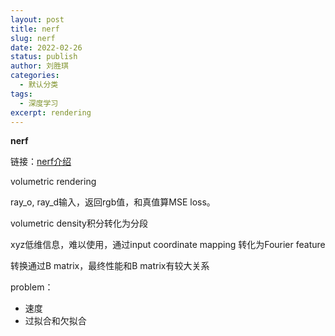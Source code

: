 ```yaml
---
layout: post
title: nerf
slug: nerf
date: 2022-02-26
status: publish
author: 刘胜琪
categories: 
  - 默认分类
tags: 
  - 深度学习
excerpt: rendering
---
```


**nerf**

链接：[nerf介绍](https://www.youtube.com/watch?v=otly9jcZ0Jg&t=5215s)

volumetric rendering

ray_o, ray_d输入，返回rgb值，和真值算MSE loss。

volumetric density积分转化为分段

xyz低维信息，难以使用，通过input coordinate mapping 转化为Fourier feature

转换通过B matrix，最终性能和B matrix有较大关系

problem：

- 速度
- 过拟合和欠拟合